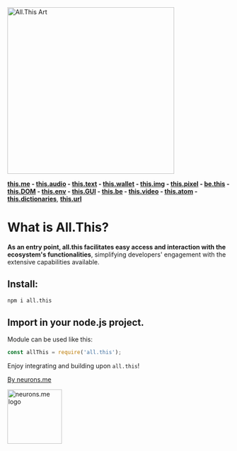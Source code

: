 <img src="https://suign.github.io/assets/imgs/monadlisa_allthis-removebg.png" alt="All.This Art" width="377" height="377">

**[this.me](https://suign.github.io/this.me)  - [this.audio](https://suign.github.io/this.audio) - [this.text](https://suign.github.io/this.text) - [this.wallet](https://suign.github.io/this.wallet) - [this.img](https://suign.github.io/this.img) - [this.pixel](https://suign.github.io/Pixels) - [be.this](https://suign.github.io/be.this) - [this.DOM](https://suign.github.io/this.DOM) - [this.env](https://suign.github.io/this.env/) - [this.GUI](https://suign.github.io/this.GUI) - [this.be](https://suign.github.io/this.be) - [this.video](https://suign.github.io/this.video) - [this.atom](https://suign.github.io/this.atom) - [this.dictionaries](https://suign.github.io/this.dictionaries/)**, [**this.url**](https://suign.github.io/this.url/)

# What is All.This?
**As an entry point, all.this facilitates easy access and interaction with the ecosystem's functionalities**, simplifying developers' engagement with the extensive capabilities available.

## Install:

```bash
npm i all.this
```

## Import in your node.js project.

Module can be used like this:

```javascript
const allThis = require('all.this');
```

Enjoy integrating and building upon `all.this`!

[By neurons.me](https://neurons.me)

<img src="https://suign.github.io/neurons.me/neurons_logo.png" alt="neurons.me logo" width="123" height="123" style="width123px; height:123px;">





